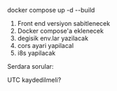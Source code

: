 docker compose up -d --build


1. Front end versiyon sabitlenecek
2. Docker compose'a eklenecek 
3. degisik env.lar yazilacak 
4. cors ayari yapilacal
5. i8s yapilacak


Serdara sorular:

UTC kaydedilmeli?
